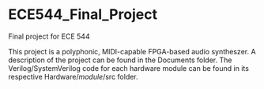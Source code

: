 # ECE544_Final_Project
Final project for ECE 544

This project is a polyphonic, MIDI-capable FPGA-based audio syntheszer. A description of the project can be found in the Documents folder. The Verilog/SystemVerilog code for each hardware module can be found in its respective Hardware/*module*/src folder.
